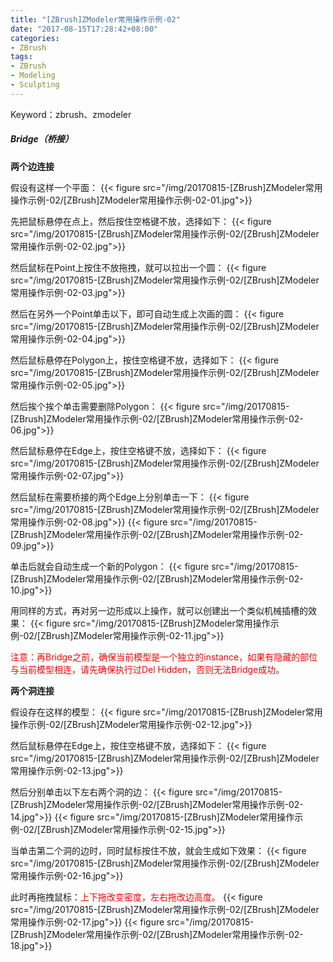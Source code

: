 ```yaml
---
title: "[ZBrush]ZModeler常用操作示例-02"
date: "2017-08-15T17:28:42+08:00"
categories:
- ZBrush
tags:
- ZBrush
- Modeling
- Sculpting
--- 
```


Keyword：zbrush、zmodeler

##### Bridge（桥接）
**两个边连接**

假设有这样一个平面：
{{< figure src="/img/20170815-[ZBrush]ZModeler常用操作示例-02/[ZBrush]ZModeler常用操作示例-02-01.jpg">}}

先把鼠标悬停在点上，然后按住空格键不放，选择如下：
{{< figure src="/img/20170815-[ZBrush]ZModeler常用操作示例-02/[ZBrush]ZModeler常用操作示例-02-02.jpg">}}

然后鼠标在Point上按住不放拖拽，就可以拉出一个圆：
{{< figure src="/img/20170815-[ZBrush]ZModeler常用操作示例-02/[ZBrush]ZModeler常用操作示例-02-03.jpg">}}

然后在另外一个Point单击以下，即可自动生成上次画的圆：
{{< figure src="/img/20170815-[ZBrush]ZModeler常用操作示例-02/[ZBrush]ZModeler常用操作示例-02-04.jpg">}}

然后鼠标悬停在Polygon上，按住空格键不放，选择如下：
{{< figure src="/img/20170815-[ZBrush]ZModeler常用操作示例-02/[ZBrush]ZModeler常用操作示例-02-05.jpg">}}

然后挨个挨个单击需要删除Polygon：
{{< figure src="/img/20170815-[ZBrush]ZModeler常用操作示例-02/[ZBrush]ZModeler常用操作示例-02-06.jpg">}}

然后鼠标悬停在Edge上，按住空格键不放，选择如下：
{{< figure src="/img/20170815-[ZBrush]ZModeler常用操作示例-02/[ZBrush]ZModeler常用操作示例-02-07.jpg">}}

然后鼠标在需要桥接的两个Edge上分别单击一下：
{{< figure src="/img/20170815-[ZBrush]ZModeler常用操作示例-02/[ZBrush]ZModeler常用操作示例-02-08.jpg">}}
{{< figure src="/img/20170815-[ZBrush]ZModeler常用操作示例-02/[ZBrush]ZModeler常用操作示例-02-09.jpg">}}

单击后就会自动生成一个新的Polygon：
{{< figure src="/img/20170815-[ZBrush]ZModeler常用操作示例-02/[ZBrush]ZModeler常用操作示例-02-10.jpg">}}

用同样的方式，再对另一边形成以上操作，就可以创建出一个类似机械插槽的效果：
{{< figure src="/img/20170815-[ZBrush]ZModeler常用操作示例-02/[ZBrush]ZModeler常用操作示例-02-11.jpg">}}

<font color=red>注意：再Bridge之前，确保当前模型是一个独立的instance，如果有隐藏的部位与当前模型相连，请先确保执行过Del Hidden，否则无法Bridge成功。</font>


**两个洞连接**

假设存在这样的模型：
{{< figure src="/img/20170815-[ZBrush]ZModeler常用操作示例-02/[ZBrush]ZModeler常用操作示例-02-12.jpg">}}

然后鼠标悬停在Edge上，按住空格键不放，选择如下：
{{< figure src="/img/20170815-[ZBrush]ZModeler常用操作示例-02/[ZBrush]ZModeler常用操作示例-02-13.jpg">}}

然后分别单击以下左右两个洞的边：
{{< figure src="/img/20170815-[ZBrush]ZModeler常用操作示例-02/[ZBrush]ZModeler常用操作示例-02-14.jpg">}}
{{< figure src="/img/20170815-[ZBrush]ZModeler常用操作示例-02/[ZBrush]ZModeler常用操作示例-02-15.jpg">}}


当单击第二个洞的边时，同时鼠标按住不放，就会生成如下效果：
{{< figure src="/img/20170815-[ZBrush]ZModeler常用操作示例-02/[ZBrush]ZModeler常用操作示例-02-16.jpg">}}

此时再拖拽鼠标：<font color=red>上下拖改变密度，左右拖改边高度。</font>
{{< figure src="/img/20170815-[ZBrush]ZModeler常用操作示例-02/[ZBrush]ZModeler常用操作示例-02-17.jpg">}}
{{< figure src="/img/20170815-[ZBrush]ZModeler常用操作示例-02/[ZBrush]ZModeler常用操作示例-02-18.jpg">}}
